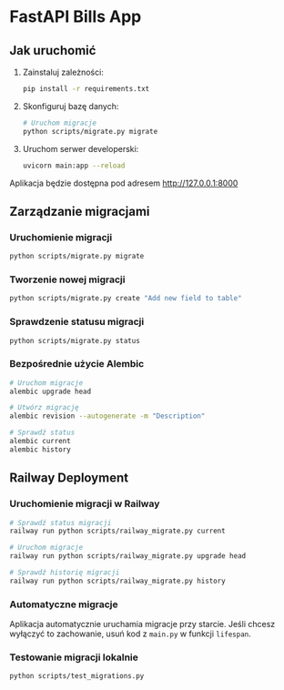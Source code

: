 # FastAPI Bills App

## Jak uruchomić

1. Zainstaluj zależności:

   ```bash
   pip install -r requirements.txt
   ```

2. Skonfiguruj bazę danych:

   ```bash
   # Uruchom migracje
   python scripts/migrate.py migrate
   ```

3. Uruchom serwer developerski:
   ```bash
   uvicorn main:app --reload
   ```

Aplikacja będzie dostępna pod adresem http://127.0.0.1:8000

## Zarządzanie migracjami

### Uruchomienie migracji

```bash
python scripts/migrate.py migrate
```

### Tworzenie nowej migracji

```bash
python scripts/migrate.py create "Add new field to table"
```

### Sprawdzenie statusu migracji

```bash
python scripts/migrate.py status
```

### Bezpośrednie użycie Alembic

```bash
# Uruchom migracje
alembic upgrade head

# Utwórz migrację
alembic revision --autogenerate -m "Description"

# Sprawdź status
alembic current
alembic history
```

## Railway Deployment

### Uruchomienie migracji w Railway

```bash
# Sprawdź status migracji
railway run python scripts/railway_migrate.py current

# Uruchom migracje
railway run python scripts/railway_migrate.py upgrade head

# Sprawdź historię migracji
railway run python scripts/railway_migrate.py history
```

### Automatyczne migracje

Aplikacja automatycznie uruchamia migracje przy starcie. Jeśli chcesz wyłączyć to zachowanie, usuń kod z `main.py` w funkcji `lifespan`.

### Testowanie migracji lokalnie

```bash
python scripts/test_migrations.py
```
